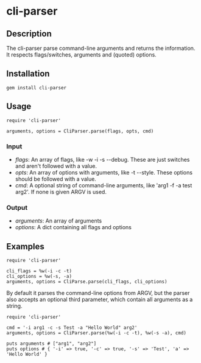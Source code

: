 # cli-parser

## Description
The cli-parser parse command-line arguments and returns the information. It respects flags/switches, arguments and (quoted) options.

## Installation
```
gem install cli-parser
```

## Usage
```
require 'cli-parser'

arguments, options = CliParser.parse(flags, opts, cmd)
```
### Input
- *flags*: An array of flags, like -w -i -s --debug. These are just switches and aren't followed with a value.
- *opts*: An array of options with arguments, like -t --style. These options should be followed with a value.
- *cmd*: A optional string of command-line arguments, like 'arg1 -f -a test arg2'. If none is given ARGV is used.

### Output
- *arguments*: An array of arguments
- *options*: A dict containing all flags and options



## Examples

```
require 'cli-parser'

cli_flags = %w(-i -c -t)
cli_options = %w(-s, -a)
arguments, options = CliParse.parse(cli_flags, cli_options)
```

By default it parses the command-line options from ARGV, but the parser also accepts an optional third parameter, which contain all arguments as a string.
```
require 'cli-parser'

cmd = '-i arg1 -c -s Test -a "Hello World" arg2'
arguments, options = CliParser.parse(%w(-i -c -t), %w(-s -a), cmd)

puts arguments # ["arg1", "arg2"]
puts options # { '-i' => true, '-c' => true, '-s' => 'Test', 'a' => 'Hello World' }
```
